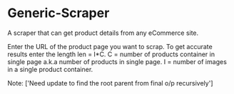 # Generic-Scraper
A scraper that can get product details from any eCommerce site.

Enter the URL of the product page you want to scrap.
To get accurate results enter the length len = I*C.
C = number of products container in single page a.k.a number of products in single page.
I = number of images in a single product container.

Note:  ['Need update to find the root parent from final o/p recursively']
